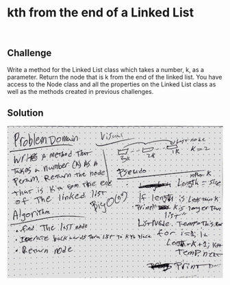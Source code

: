 # kth from the end of a Linked List
<!-- Short summary or background information -->
​
## Challenge
​Write a method for the Linked List class which takes a number, k, as a parameter. Return the node that is k from the end of the linked list. You have access to the Node class and all the properties on the Linked List class as well as the methods created in previous challenges. ​
## Solution
![](whiteboard.jpeg)